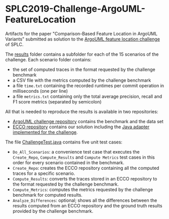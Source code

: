 # SPLC2019-Challenge-ArgoUML-FeatureLocation

Artifacts for the paper "Comparison-Based Feature Location in ArgoUML Variants" submitted as solution to the [ArgoUML feature location challenge](https://variability-challenges.github.io/2018/ArgoUMLSPL/index.html) of SPLC.

The [results](https://github.com/jku-isse/SPLC2019-Challenge-ArgoUML-FeatureLocation/tree/master/results) folder contains a subfolder for each of the 15 scenarios of the challenge.
Each scenario folder contains:
* the set of computed traces in the format requested by the challenge benchmark
* a CSV file with the metrics computed by the challenge benchmark
* a file `time.txt` containing the recorded runtimes per commit operation in milliseconds (one per line)
* a file `metrics.txt` containing only the total average precision, recall and F1 score metrics (separated by semicolon)

All that is needed to reproduce the results is available in two repositories:
* [ArgoUML challenge repository](https://github.com/but4reuse/argouml-spl-benchmark) contains the benchmark and the data set
* [ECCO repository](https://github.com/jku-isse/ecco/tree/develop) contains our solution including the [Java adapter implemented for the challenge](https://github.com/jku-isse/ecco/tree/develop/adapter/challenge).

The file [ChallengeTest.java](https://github.com/jku-isse/ecco/tree/develop/adapter/challenge/src/integrationTest/java/at/jku/isse/ecco/adapter/challenge/test/ChallengeTest.java) contains five unit test cases:
* `Do_All_Scenarios`: a convenience test case that executes the `Create_Repo`, `Compute_Results` and `Compute Metrics` test cases in this order for every scenario contained in the benchmark.
* `Create_Repo`: creates the ECCO repository containing all the computed traces for a specific scenario.
* `Compute_Results`: converts the traces stored in an ECCO repository to the format requested by the challenge benchmark.
* `Compute_Metrics`: computes the metrics requested by the challenge benchmark for computed results.
* `Analyze_Differences`: optional; shows all the differences between the results computed from an ECCO repository and the ground truth results provided by the challenge benchmark.
